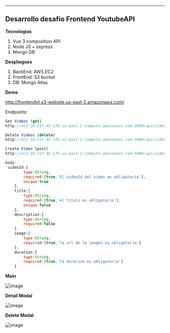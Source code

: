 ---

## Desarrollo desafio Frontend YoutubeAPI




__Tecnologias__

1. Vue 3 composition API
2. Node JS + express
3. Mongo DB

__Despliegues__
1. BackEnd: AWS EC2
2. FrontEnd: S3 bucket
3. DB: Mongo Atlas

__Demo__

http://frontendyt.s3-website.us-east-2.amazonaws.com/

Endpoints:

``` js
Get Videos (get)
http://ec2-18-217-45-176.us-east-2.compute.amazonaws.com:3000/api/videos

Delete Videos (delete)
http://ec2-18-217-45-176.us-east-2.compute.amazonaws.com:3000/api/videos:id

Create Video (post)
http://ec2-18-217-45-176.us-east-2.compute.amazonaws.com:3000/api/videos

body:
 videoId:{
        type:String,
        required:[true,'El videoId del video es obligatorio'],
        unique:true
    },
    title:{
        type:String,
        required:[true,'el titulo es obligatorio'],
        unique:false
    },
    description:{
        type:String,
        required:false
    },
    image:{
        type:String,
        required:[true,'la url de la imagen es obligatoria']
    },
    duration:{
        type:String,
        required:[true,'la duracion es obligatoria']
    }

```

__Main__

![image](https://github.com/Thxmxs/Frontend-YT/assets/69379135/09adc95f-314c-440d-9e68-57f339f503d6)


__Detail Modal__

![image](https://github.com/Thxmxs/Frontend-YT/assets/69379135/0de962ee-d629-4142-9de8-515e74f46bbe)

__Delete Modal__

![image](https://github.com/Thxmxs/Frontend-YT/assets/69379135/8b012ff1-6f68-4ef7-89cc-5136b3f95d5a)
